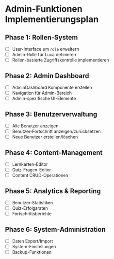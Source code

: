 # Admin-Funktionen Implementierungsplan

## Phase 1: Rollen-System
- [ ] User-Interface um `role` erweitern
- [ ] Admin-Rolle für Luca definieren
- [ ] Rollen-basierte Zugriffskontrolle implementieren

## Phase 2: Admin Dashboard
- [ ] AdminDashboard Komponente erstellen
- [ ] Navigation für Admin-Bereich
- [ ] Admin-spezifische UI-Elemente

## Phase 3: Benutzerverwaltung
- [ ] Alle Benutzer anzeigen
- [ ] Benutzer-Fortschritt anzeigen/zurücksetzen
- [ ] Neue Benutzer erstellen/löschen

## Phase 4: Content-Management
- [ ] Lernkarten-Editor
- [ ] Quiz-Fragen-Editor
- [ ] Content CRUD-Operationen

## Phase 5: Analytics & Reporting
- [ ] Benutzer-Statistiken
- [ ] Quiz-Erfolgsraten
- [ ] Fortschrittsberichte

## Phase 6: System-Administration
- [ ] Daten Export/Import
- [ ] System-Einstellungen
- [ ] Backup-Funktionen
